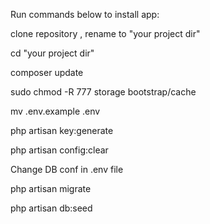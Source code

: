Run commands below to install app:

clone repository , rename to "your project dir"

cd  "your project dir"

composer update 

sudo chmod -R 777 storage  bootstrap/cache

mv .env.example .env

php artisan key:generate 

php artisan config:clear

Change DB conf in .env file

php artisan migrate

php artisan db:seed


